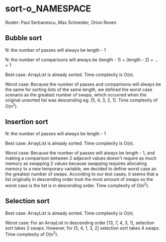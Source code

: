 # sort-o_NAMESPACE
Roster: Paul Serbanescu, Max Schneider, Orion Roven

## Bubble sort

N: the number of passes will always be length - 1

N: the number of comparisons will always be (length - 1) + (length - 2) + ... + 1

Best case: ArrayList is already sorted. Time complexity is O(n).

Worst case: Because the number of passes and comparisons will always be the same for sorting lists of the same length, we defined the worst case scenario as the greatest number of swaps, which occurred when the original unsorted list was descending eg: [5, 4, 3, 2, 1]. Time complexity of O(n<sup>2</sup>).

## Insertion sort

N: the number of passes will always be length - 1

Best case: ArrayList is already sorted. Time complexity is O(n).

Worst case: Because the number of passes will always be length - 1, and making a comparison between 2 adjacent values doesn't require as much memory as swapping 2 values because swapping requires allocating memory to a new temporary variable, we decided to define worst case as the greatest number of swaps. According to our test cases, it seems that a list originally in descending order took the most amount of swaps so the worst case is the list is in descending order. Time complexity of O(n<sup>2</sup>).

## Selection sort

Best case: ArrayList is already sorted. Time complexity is O(n).

Worst case: For an ArrayList in descending order [13, 7, 4, 3, 1], selection sort takes 2 swaps. However, for [5, 4, 1, 3, 2] selection sort takes 4 swaps. Time complexity of O(n<sup>2</sup>).
